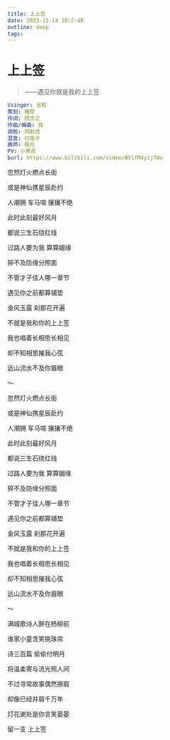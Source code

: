 ```yaml
---
title: 上上签
date: 2023-11-14 10:2:48
outline: deep
tags:
---
```


# 上上签

> ——遇见你就是我的上上签

```yml
Vsinger: 言和
策划: 瞳荧
作词: 顾念之
作曲/编曲: 我
调校: 郑射虎
混音: 烂兔子
画师: 极光
PV: 小黑叔
burl: https://www.bilibili.com/video/BV1fM4y1j7Wv
```

忽然灯火燃点长街

或是神仙携星辰赴约

人潮拥  车马喧  攘攘不绝

此时此刻最好风月

都说三生石绕红线

过路人要为我  算算姻缘

猝不及防缘分照面

不管才子佳人哪一章节

遇见你之前都算铺垫

金风玉露  刹那花开遍

不就是我和你的上上签

我也唱着长相思长相见

却不知相思摧我心弦

远山流水不及你眉眼

～

忽然灯火燃点长街

或是神仙携星辰赴约

人潮拥  车马喧  攘攘不绝

此时此刻最好风月

都说三生石绕红线

过路人要为我  算算姻缘

猝不及防缘分照面

不管才子佳人哪一章节

遇见你之前都算铺垫

金风玉露  刹那花开遍

不就是我和你的上上签

我也唱着长相思长相见

却不知相思摧我心弦

远山流水不及你眉眼

～

满城歌诗人醉在杨柳前

谁家小童含笑挑珠帘

诗三百篇  偷偷付明月

将温柔寄与流光照人间

不过寻常故事偶然擦肩

却像已经并肩千万年

灯花谢处是你言笑晏晏

留一支  上上签​